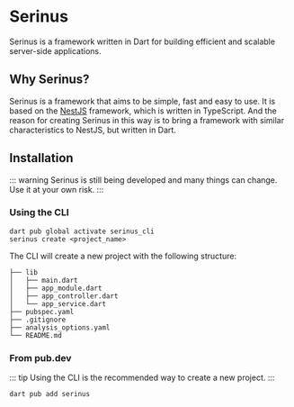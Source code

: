 # Serinus

Serinus is a framework written in Dart for building efficient and scalable server-side applications.

## Why Serinus?

Serinus is a framework that aims to be simple, fast and easy to use. It is based on the [NestJS](https://nestjs.com/) framework, which is written in TypeScript. And the reason for creating Serinus in this way is to bring a framework with similar characteristics to NestJS, but written in Dart.

## Installation

::: warning
Serinus is still being developed and many things can change. Use it at your own risk.
:::

### Using the CLI
  
```console
dart pub global activate serinus_cli
serinus create <project_name>
```

The CLI will create a new project with the following structure:

```console
├── lib
│   ├── main.dart
│   ├── app_module.dart
│   ├── app_controller.dart
│   └── app_service.dart
├── pubspec.yaml
├── .gitignore
├── analysis_options.yaml
└── README.md
```

### From pub.dev

::: tip
Using the CLI is the recommended way to create a new project.
:::

```console
dart pub add serinus
```
